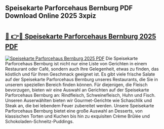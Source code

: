 ## Speisekarte Parforcehaus Bernburg PDF Download Online 2025 3xpiz

# <h2><a href="http://gc7pmsv.nevu.top/?p=Speisekarte+Parforcehaus+Bernburg">🔗 👉🔴 Speisekarte Parforcehaus Bernburg 2025 PDF</a></h2>

[![Speisekarte Parforcehaus Bernburg 2025 PDF](https://i.imgur.com/dBaPXMq.png)](http://gc7pmsv.nevu.top/?p=Speisekarte+Parforcehaus+Bernburg)
Die Speisekarte Parforcehaus Bernburg ist nicht nur eine Liste von Gerichten in einem Restaurant oder Café, sondern auch Ihre Gelegenheit, etwas zu finden, das köstlich und für Ihren Geschmack geeignet ist. Es gibt viele frische Salate auf der Speisekarte Parforcehaus Bernburg unseres Restaurants, die Sie in unserem speziellen Bereich finden können. Für diejenigen, die Fleisch bevorzugen, bieten wir eine Auswahl an Gerichten auf der Speisekarte Parforcehaus Bernburg an: Rindfleisch, Schweinefleisch, Huhn und Fisch. Unseren Auserwählten bieten wir Gourmet-Gerichte wie Schaschlik und Steak an, die bei lebendem Feuer zubereitet werden. Unsere Speisekarte Parforcehaus Bernburg bietet eine große Auswahl an Desserts, von klassischen Torten und Kuchen bis hin zu exquisiten Crème Brûlée und Schokoladen-Schneitz-Puddings.
